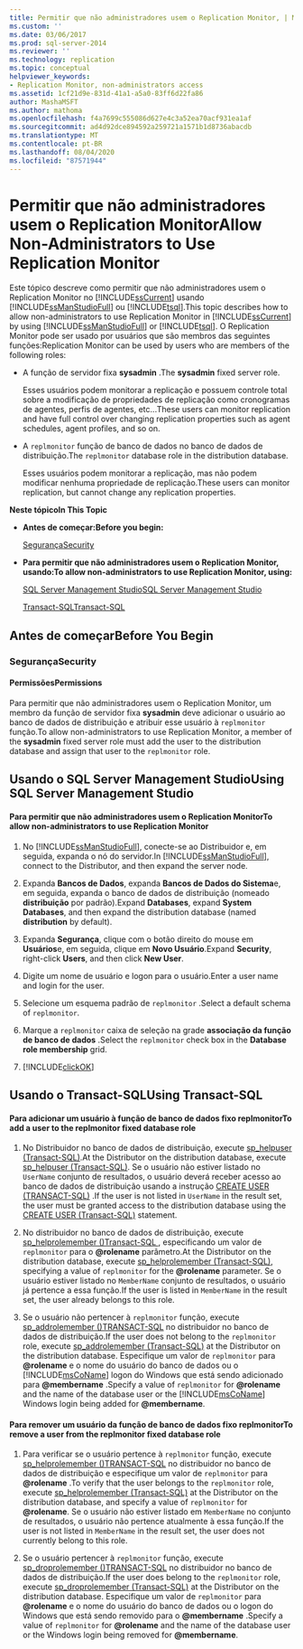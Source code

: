```yaml
---
title: Permitir que não administradores usem o Replication Monitor, | Microsoft Docs
ms.custom: ''
ms.date: 03/06/2017
ms.prod: sql-server-2014
ms.reviewer: ''
ms.technology: replication
ms.topic: conceptual
helpviewer_keywords:
- Replication Monitor, non-administrators access
ms.assetid: 1cf21d9e-831d-41a1-a5a0-83ff6d22fa86
author: MashaMSFT
ms.author: mathoma
ms.openlocfilehash: f4a7699c555086d627e4c3a52ea70acf931ea1af
ms.sourcegitcommit: ad4d92dce894592a259721a1571b1d8736abacdb
ms.translationtype: MT
ms.contentlocale: pt-BR
ms.lasthandoff: 08/04/2020
ms.locfileid: "87571944"
---
```

# <a name="allow-non-administrators-to-use-replication-monitor"></a><span data-ttu-id="a9b0d-102">Permitir que não administradores usem o Replication Monitor</span><span class="sxs-lookup"><span data-stu-id="a9b0d-102">Allow Non-Administrators to Use Replication Monitor</span></span>
  <span data-ttu-id="a9b0d-103">Este tópico descreve como permitir que não administradores usem o Replication Monitor no [!INCLUDE[ssCurrent](../../../includes/sscurrent-md.md)] usando [!INCLUDE[ssManStudioFull](../../../includes/ssmanstudiofull-md.md)] ou [!INCLUDE[tsql](../../../includes/tsql-md.md)].</span><span class="sxs-lookup"><span data-stu-id="a9b0d-103">This topic describes how to allow non-administrators to use Replication Monitor in [!INCLUDE[ssCurrent](../../../includes/sscurrent-md.md)] by using [!INCLUDE[ssManStudioFull](../../../includes/ssmanstudiofull-md.md)] or [!INCLUDE[tsql](../../../includes/tsql-md.md)].</span></span> <span data-ttu-id="a9b0d-104">O Replication Monitor pode ser usado por usuários que são membros das seguintes funções:</span><span class="sxs-lookup"><span data-stu-id="a9b0d-104">Replication Monitor can be used by users who are members of the following roles:</span></span>  
  
-   <span data-ttu-id="a9b0d-105">A função de servidor fixa **sysadmin** .</span><span class="sxs-lookup"><span data-stu-id="a9b0d-105">The **sysadmin** fixed server role.</span></span>  
  
     <span data-ttu-id="a9b0d-106">Esses usuários podem monitorar a replicação e possuem controle total sobre a modificação de propriedades de replicação como cronogramas de agentes, perfis de agentes, etc...</span><span class="sxs-lookup"><span data-stu-id="a9b0d-106">These users can monitor replication and have full control over changing replication properties such as agent schedules, agent profiles, and so on.</span></span>  
  
-   <span data-ttu-id="a9b0d-107">A `replmonitor` função de banco de dados no banco de dados de distribuição.</span><span class="sxs-lookup"><span data-stu-id="a9b0d-107">The `replmonitor` database role in the distribution database.</span></span>  
  
     <span data-ttu-id="a9b0d-108">Esses usuários podem monitorar a replicação, mas não podem modificar nenhuma propriedade de replicação.</span><span class="sxs-lookup"><span data-stu-id="a9b0d-108">These users can monitor replication, but cannot change any replication properties.</span></span>  
  
 <span data-ttu-id="a9b0d-109">**Neste tópico**</span><span class="sxs-lookup"><span data-stu-id="a9b0d-109">**In This Topic**</span></span>  
  
-   <span data-ttu-id="a9b0d-110">**Antes de começar:**</span><span class="sxs-lookup"><span data-stu-id="a9b0d-110">**Before you begin:**</span></span>  
  
     [<span data-ttu-id="a9b0d-111">Segurança</span><span class="sxs-lookup"><span data-stu-id="a9b0d-111">Security</span></span>](#Security)  
  
-   <span data-ttu-id="a9b0d-112">**Para permitir que não administradores usem o Replication Monitor, usando:**</span><span class="sxs-lookup"><span data-stu-id="a9b0d-112">**To allow non-administrators to use Replication Monitor, using:**</span></span>  
  
     [<span data-ttu-id="a9b0d-113">SQL Server Management Studio</span><span class="sxs-lookup"><span data-stu-id="a9b0d-113">SQL Server Management Studio</span></span>](#SSMSProcedure)  
  
     [<span data-ttu-id="a9b0d-114">Transact-SQL</span><span class="sxs-lookup"><span data-stu-id="a9b0d-114">Transact-SQL</span></span>](#TsqlProcedure)  
  
##  <a name="before-you-begin"></a><a name="BeforeYouBegin"></a> <span data-ttu-id="a9b0d-115">Antes de começar</span><span class="sxs-lookup"><span data-stu-id="a9b0d-115">Before You Begin</span></span>  
  
###  <a name="security"></a><a name="Security"></a> <span data-ttu-id="a9b0d-116">Segurança</span><span class="sxs-lookup"><span data-stu-id="a9b0d-116">Security</span></span>  
  
####  <a name="permissions"></a><a name="Permissions"></a> <span data-ttu-id="a9b0d-117">Permissões</span><span class="sxs-lookup"><span data-stu-id="a9b0d-117">Permissions</span></span>  
 <span data-ttu-id="a9b0d-118">Para permitir que não administradores usem o Replication Monitor, um membro da função de servidor fixa **sysadmin** deve adicionar o usuário ao banco de dados de distribuição e atribuir esse usuário à `replmonitor` função.</span><span class="sxs-lookup"><span data-stu-id="a9b0d-118">To allow non-administrators to use Replication Monitor, a member of the **sysadmin** fixed server role must add the user to the distribution database and assign that user to the `replmonitor` role.</span></span>  
  
##  <a name="using-sql-server-management-studio"></a><a name="SSMSProcedure"></a> <span data-ttu-id="a9b0d-119">Usando o SQL Server Management Studio</span><span class="sxs-lookup"><span data-stu-id="a9b0d-119">Using SQL Server Management Studio</span></span>  
  
#### <a name="to-allow-non-administrators-to-use-replication-monitor"></a><span data-ttu-id="a9b0d-120">Para permitir que não administradores usem o Replication Monitor</span><span class="sxs-lookup"><span data-stu-id="a9b0d-120">To allow non-administrators to use Replication Monitor</span></span>  
  
1.  <span data-ttu-id="a9b0d-121">No [!INCLUDE[ssManStudioFull](../../../includes/ssmanstudiofull-md.md)], conecte-se ao Distribuidor e, em seguida, expanda o nó do servidor.</span><span class="sxs-lookup"><span data-stu-id="a9b0d-121">In [!INCLUDE[ssManStudioFull](../../../includes/ssmanstudiofull-md.md)], connect to the Distributor, and then expand the server node.</span></span>  
  
2.  <span data-ttu-id="a9b0d-122">Expanda **Bancos de Dados**, expanda **Bancos de Dados do Sistema**e, em seguida, expanda o banco de dados de distribuição (nomeado **distribuição** por padrão).</span><span class="sxs-lookup"><span data-stu-id="a9b0d-122">Expand **Databases**, expand **System Databases**, and then expand the distribution database (named **distribution** by default).</span></span>  
  
3.  <span data-ttu-id="a9b0d-123">Expanda **Segurança**, clique com o botão direito do mouse em **Usuários**e, em seguida, clique em **Novo Usuário**.</span><span class="sxs-lookup"><span data-stu-id="a9b0d-123">Expand **Security**, right-click **Users**, and then click **New User**.</span></span>  
  
4.  <span data-ttu-id="a9b0d-124">Digite um nome de usuário e logon para o usuário.</span><span class="sxs-lookup"><span data-stu-id="a9b0d-124">Enter a user name and login for the user.</span></span>  
  
5.  <span data-ttu-id="a9b0d-125">Selecione um esquema padrão de `replmonitor` .</span><span class="sxs-lookup"><span data-stu-id="a9b0d-125">Select a default schema of `replmonitor`.</span></span>  
  
6.  <span data-ttu-id="a9b0d-126">Marque a `replmonitor` caixa de seleção na grade **associação da função de banco de dados** .</span><span class="sxs-lookup"><span data-stu-id="a9b0d-126">Select the `replmonitor` check box in the **Database role membership** grid.</span></span>  
  
7.  [!INCLUDE[clickOK](../../../includes/clickok-md.md)]  
  
##  <a name="using-transact-sql"></a><a name="TsqlProcedure"></a> <span data-ttu-id="a9b0d-127">Usando o Transact-SQL</span><span class="sxs-lookup"><span data-stu-id="a9b0d-127">Using Transact-SQL</span></span>  
  
#### <a name="to-add-a-user-to-the-replmonitor-fixed-database-role"></a><span data-ttu-id="a9b0d-128">Para adicionar um usuário à função de banco de dados fixo replmonitor</span><span class="sxs-lookup"><span data-stu-id="a9b0d-128">To add a user to the replmonitor fixed database role</span></span>  
  
1.  <span data-ttu-id="a9b0d-129">No Distribuidor no banco de dados de distribuição, execute [sp_helpuser &#40;Transact-SQL&#41;](/sql/relational-databases/system-stored-procedures/sp-helpuser-transact-sql).</span><span class="sxs-lookup"><span data-stu-id="a9b0d-129">At the Distributor on the distribution database, execute [sp_helpuser &#40;Transact-SQL&#41;](/sql/relational-databases/system-stored-procedures/sp-helpuser-transact-sql).</span></span> <span data-ttu-id="a9b0d-130">Se o usuário não estiver listado no `UserName` conjunto de resultados, o usuário deverá receber acesso ao banco de dados de distribuição usando a instrução [CREATE USER &#40;TRANSACT-SQL&#41;](/sql/t-sql/statements/create-user-transact-sql) .</span><span class="sxs-lookup"><span data-stu-id="a9b0d-130">If the user is not listed in `UserName` in the result set, the user must be granted access to the distribution database using the [CREATE USER &#40;Transact-SQL&#41;](/sql/t-sql/statements/create-user-transact-sql) statement.</span></span>  
  
2.  <span data-ttu-id="a9b0d-131">No distribuidor no banco de dados de distribuição, execute [sp_helprolemember &#40;&#41;Transact-SQL ](/sql/relational-databases/system-stored-procedures/sp-helprolemember-transact-sql), especificando um valor de `replmonitor` para o **@rolename** parâmetro.</span><span class="sxs-lookup"><span data-stu-id="a9b0d-131">At the Distributor on the distribution database, execute [sp_helprolemember &#40;Transact-SQL&#41;](/sql/relational-databases/system-stored-procedures/sp-helprolemember-transact-sql), specifying a value of `replmonitor` for the **@rolename** parameter.</span></span> <span data-ttu-id="a9b0d-132">Se o usuário estiver listado no `MemberName` conjunto de resultados, o usuário já pertence a essa função.</span><span class="sxs-lookup"><span data-stu-id="a9b0d-132">If the user is listed in `MemberName` in the result set, the user already belongs to this role.</span></span>  
  
3.  <span data-ttu-id="a9b0d-133">Se o usuário não pertencer à `replmonitor` função, execute [sp_addrolemember &#40;&#41;TRANSACT-SQL](/sql/relational-databases/system-stored-procedures/sp-addrolemember-transact-sql) no distribuidor no banco de dados de distribuição.</span><span class="sxs-lookup"><span data-stu-id="a9b0d-133">If the user does not belong to the `replmonitor` role, execute [sp_addrolemember &#40;Transact-SQL&#41;](/sql/relational-databases/system-stored-procedures/sp-addrolemember-transact-sql) at the Distributor on the distribution database.</span></span> <span data-ttu-id="a9b0d-134">Especifique um valor de `replmonitor` para **@rolename** e o nome do usuário do banco de dados ou o [!INCLUDE[msCoName](../../../includes/msconame-md.md)] logon do Windows que está sendo adicionado para **@membername** .</span><span class="sxs-lookup"><span data-stu-id="a9b0d-134">Specify a value of `replmonitor` for **@rolename** and the name of the database user or the [!INCLUDE[msCoName](../../../includes/msconame-md.md)] Windows login being added for **@membername**.</span></span>  
  
#### <a name="to-remove-a-user-from-the-replmonitor-fixed-database-role"></a><span data-ttu-id="a9b0d-135">Para remover um usuário da função de banco de dados fixo replmonitor</span><span class="sxs-lookup"><span data-stu-id="a9b0d-135">To remove a user from the replmonitor fixed database role</span></span>  
  
1.  <span data-ttu-id="a9b0d-136">Para verificar se o usuário pertence à `replmonitor` função, execute [sp_helprolemember &#40;&#41;TRANSACT-SQL](/sql/relational-databases/system-stored-procedures/sp-helprolemember-transact-sql) no distribuidor no banco de dados de distribuição e especifique um valor de `replmonitor` para **@rolename** .</span><span class="sxs-lookup"><span data-stu-id="a9b0d-136">To verify that the user belongs to the `replmonitor` role, execute [sp_helprolemember &#40;Transact-SQL&#41;](/sql/relational-databases/system-stored-procedures/sp-helprolemember-transact-sql) at the Distributor on the distribution database, and specify a value of `replmonitor` for **@rolename**.</span></span> <span data-ttu-id="a9b0d-137">Se o usuário não estiver listado em `MemberName` no conjunto de resultados, o usuário não pertence atualmente à essa função.</span><span class="sxs-lookup"><span data-stu-id="a9b0d-137">If the user is not listed in `MemberName` in the result set, the user does not currently belong to this role.</span></span>  
  
2.  <span data-ttu-id="a9b0d-138">Se o usuário pertencer à `replmonitor` função, execute [sp_droprolemember &#40;&#41;TRANSACT-SQL](/sql/relational-databases/system-stored-procedures/sp-droprolemember-transact-sql) no distribuidor no banco de dados de distribuição.</span><span class="sxs-lookup"><span data-stu-id="a9b0d-138">If the user does belong to the `replmonitor` role, execute [sp_droprolemember &#40;Transact-SQL&#41;](/sql/relational-databases/system-stored-procedures/sp-droprolemember-transact-sql) at the Distributor on the distribution database.</span></span> <span data-ttu-id="a9b0d-139">Especifique um valor de `replmonitor` para **@rolename** e o nome do usuário do banco de dados ou o logon do Windows que está sendo removido para o **@membername** .</span><span class="sxs-lookup"><span data-stu-id="a9b0d-139">Specify a value of `replmonitor` for **@rolename** and the name of the database user or the Windows login being removed for **@membername**.</span></span>  
  
  
